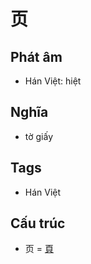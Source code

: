 # 页

## Phát âm
* Hán Việt: hiệt

## Nghĩa
* tờ giấy

## Tags
* Hán Việt

## Cấu trúc
* 页 = [頁](頁.md)

<script>window.HANZI_FIELD='页';</script>
